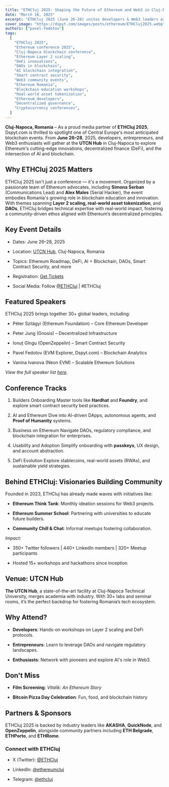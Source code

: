 ```yaml
---
title: "ETHCluj 2025: Shaping the Future of Ethereum and Web3 in Cluj-Napoca"
date: "March 16, 2025"
excerpt: "ETHCluj 2025 (June 26-28) unites developers & Web3 leaders exploring Ethereum’s DeFi, AI & DAO innovations to drive decentralized solutions."
cover_image: "https://dspyt.com/images/posts/ethereum/ETHCluj2025.webp"
authors: ["pavel-fedotov"]
tags:
  [
    "ETHCluj 2025",
    "Ethereum conference 2025",
    "Cluj-Napoca blockchain conference",
    "Ethereum Layer 2 scaling",
    "DeFi innovations",
    "DAOs in blockchain",
    "AI blockchain integration",
    "Smart contract security",
    "Web3 community events",
    "Ethereum Romania",
    "Blockchain education workshops",
    "Real-world asset tokenization",
    "Ethereum developers",
    "Decentralized governance",
    "Cryptocurrency conferences",
  ]
---
```


**Cluj-Napoca, Romania** – As a proud media partner of **ETHCluj 2025**, Dspyt.com is thrilled to spotlight one of Central Europe's most anticipated blockchain events. From **June 26–28**, 2025, developers, entrepreneurs, and Web3 enthusiasts will gather at the **UTCN Hub** in Cluj-Napoca to explore Ethereum's cutting-edge innovations, decentralized finance (DeFi), and the intersection of AI and blockchain.

## Why ETHCluj 2025 Matters

ETHCluj 2025 isn't just a conference — it's a movement. Organized by a passionate team of Ethereum advocates, including **Simona Serban** (Communications Lead) and **Alex Males** (Serial Hacker), the event embodies Romania's growing role in blockchain education and innovation. With themes spanning **Layer 2 scaling, real-world asset tokenization**, and **DAOs**, ETHCluj bridges technical expertise with real-world impact, fostering a community-driven ethos aligned with Ethereum’s decentralized principles.

## Key Event Details

- Dates: June 26–28, 2025

- Location: [UTCN Hub](https://maps.app.goo.gl/JMJdaU7TkdU7GfaMA), Cluj-Napoca, Romania

- Topics: Ethereum Roadmap, DeFi, AI + Blockchain, DAOs, Smart Contract Security, and more

- Registration: [Get Tickets](https://app.moongate.id/e/eth-cluj-2025)

- Social Media: Follow [@ETHCluj](https://x.com/ETHCluj) | #ETHCluj

## Featured Speakers

ETHCluj 2025 brings together 30+ global leaders, including:

- Péter Szilágyi (Ethereum Foundation) – Core Ethereum Developer

- Peter Jung (Gnosis) – Decentralized Infrastructure

- Ionuț Gîngu (OpenZeppelin) – Smart Contract Security

- Pavel Fedotov (EVM Explorer, Dspyt.com) – Blockchain Analytics

- Vanina Ivanova (Neon EVM) – Scalable Ethereum Solutions

_View the full speaker list [here](https://www.ethcluj.org/)._

## Conference Tracks

1. Builders Onboarding
   Master tools like **Hardhat** and **Foundry**, and explore smart contract security best practices.

2. AI and Ethereum
   Dive into AI-driven DApps, autonomous agents, and **Proof of Humanity** systems.

3. Business on Ethereum
   Navigate DAOs, regulatory compliance, and blockchain integration for enterprises.

4. Usability and Adoption
   Simplify onboarding with **passkeys**, UX design, and account abstraction.

5. DeFi Evolution
   Explore stablecoins, real-world assets (RWAs), and sustainable yield strategies.

## Behind ETHCluj: Visionaries Building Community

Founded in 2023, ETHCluj has already made waves with initiatives like:

- **Ethereum Think Tank**: Monthly ideation sessions for Web3 projects.

- **Ethereum Summer School**: Partnering with universities to educate future builders.

- **Community Chill & Chat**: Informal meetups fostering collaboration.

_Impact:_

- 350+ Twitter followers | 440+ LinkedIn members | 320+ Meetup participants

- Hosted 15+ workshops and hackathons since inception

## Venue: UTCN Hub

**The UTCN Hub**, a state-of-the-art facility at Cluj-Napoca Technical University, merges academia with industry. With 30+ labs and seminar rooms, it’s the perfect backdrop for fostering Romania’s tech ecosystem.

## Why Attend?

- **Developers**: Hands-on workshops on Layer 2 scaling and DeFi protocols.

- **Entrepreneurs**: Learn to leverage DAOs and navigate regulatory landscapes.

- **Enthusiasts**: Network with pioneers and explore AI's role in Web3.

## Don't Miss

- **Film Screening**: _Vitalik: An Ethereum Story_

- **Bitcoin Pizza Day Celebration**: Fun, food, and blockchain history

## Partners & Sponsors

ETHCluj 2025 is backed by industry leaders like **AKASHA**, **QuickNode**, and **OpenZeppelin**, alongside community partners including **ETH Belgrade**, **ETHPorto**, and **ETHRome**.

### Connect with ETHCluj

- X (Twitter): [@ETHCluj](https://x.com/ETHCluj)

- LinkedIn: [@ethereumcluj](https://www.linkedin.com/company/ethereumcluj/)

- Telegram: [@ethcluj](https://t.me/ethcluj)
